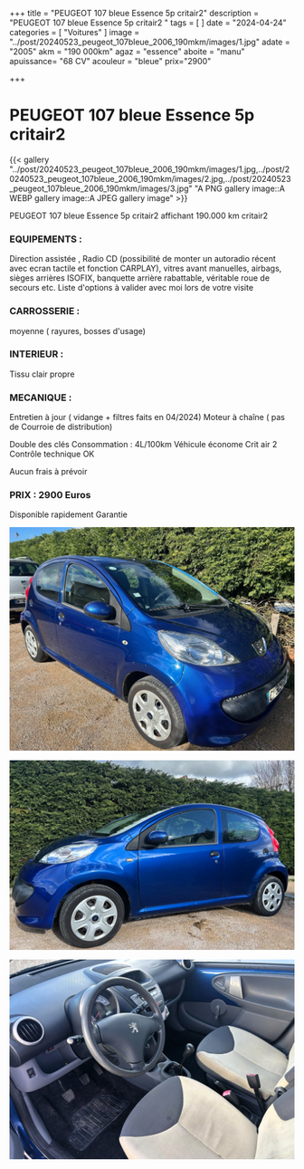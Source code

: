 +++
title = "PEUGEOT 107 bleue Essence 5p critair2"
description = "PEUGEOT 107 bleue Essence 5p critair2 "
tags = [
]
date = "2024-04-24"
categories = [
    "Voitures"
]
image = "../post/20240523_peugeot_107bleue_2006_190mkm/images/1.jpg"
adate = "2005"
akm = "190 000km"
agaz = "essence"
aboite = "manu"
apuissance= "68 CV"
acouleur = "bleue"
prix="2900"

+++

# PEUGEOT 107 bleue Essence 5p critair2

{{< gallery  "../post/20240523_peugeot_107bleue_2006_190mkm/images/1.jpg,../post/20240523_peugeot_107bleue_2006_190mkm/images/2.jpg,../post/20240523_peugeot_107bleue_2006_190mkm/images/3.jpg" "A PNG gallery image::A WEBP gallery image::A JPEG gallery image" >}}
 


PEUGEOT 107 bleue Essence 5p critair2 affichant 190.000 km critair2


### EQUIPEMENTS :
Direction assistée , Radio CD (possibilité de monter un autoradio récent avec ecran tactile et fonction CARPLAY), vitres avant manuelles, airbags, sièges arrières ISOFIX, banquette arrière rabattable, véritable roue de secours etc.
Liste d'options à valider avec moi lors de votre visite


### CARROSSERIE :
moyenne ( rayures, bosses d'usage)


### INTERIEUR :
Tissu clair propre

### MECANIQUE :
Entretien à jour ( vidange + filtres faits en 04/2024)
Moteur à chaîne ( pas de Courroie de distribution)

Double des clés
Consommation : 4L/100km
Véhicule économe
Crit air 2
Contrôle technique OK 

Aucun frais à prévoir


### PRIX : 2900 Euros

Disponible rapidement
Garantie

<!-- more -->


![](images/1.jpg)

![](images/2.jpg)

![](images/3.jpg)

